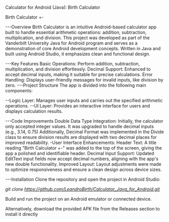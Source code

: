 Calculator for Android (Java): Birth Calculator

Birth Calculator +-

---Overview
Birth Calculator is an intuitive Android-based calculator app built to handle essential arithmetic operations: addition, subtraction, multiplication, and division. This project was developed as part of the Vanderbilt University Java for Android program and serves as a demonstration of core Android development concepts. Written in Java and built using Android Studio, it emphasizes clean and functional design.

---Key Features
Basic Operations: Perform addition, subtraction, multiplication, and division effortlessly.
Decimal Support: Enhanced to accept decimal inputs, making it suitable for precise calculations.
Error Handling: Displays user-friendly messages for invalid inputs, like division by zero.
---Project Structure
The app is divided into the following main components:

  --Logic Layer: Manages user inputs and carries out the specified arithmetic operations.
  --UI Layer: Provides an interactive interface for users and displays calculation results.
  
  ---Code Improvements
    Double Data Type Integration: Initially, the calculator only accepted integer values. It was upgraded to handle decimal inputs (e.g., 3.14, 0.75) 
    Additionally, Decimal Format was implemented in the Divide class to ensure division results are displayed with two decimal places for improved readability.
    -User Interface Enhancements:
      Header Text: A title reading "Birth Calculator +-" was added to the top of the screen, giving the app a polished and identifiable header.
      Decimal Input Support: Updated EditText input fields now accept decimal numbers, aligning with the app's new double functionality.
      Improved Layout: Layout adjustments were made to optimize responsiveness and ensure a clean design across device sizes.

---Installation
Clone the repository and open the project in Android Studio:

*git clone https://github.com/LeandroBirth/Calculator_Java_for_Android.git*

Build and run the project on an Android emulator or connected device.


Alternatively, download the provided APK file from the Releases section to install it directly

            
